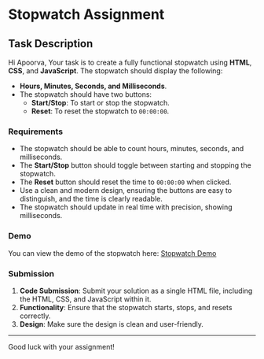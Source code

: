# Stopwatch Assignment

## Task Description

Hi Apoorva, Your task is to create a fully functional stopwatch using **HTML**, **CSS**, and **JavaScript**. The stopwatch should display the following:

- **Hours, Minutes, Seconds, and Milliseconds**.
- The stopwatch should have two buttons:
  - **Start/Stop**: To start or stop the stopwatch.
  - **Reset**: To reset the stopwatch to `00:00:00`.

### Requirements

- The stopwatch should be able to count hours, minutes, seconds, and milliseconds.
- The **Start/Stop** button should toggle between starting and stopping the stopwatch.
- The **Reset** button should reset the time to `00:00:00` when clicked.
- Use a clean and modern design, ensuring the buttons are easy to distinguish, and the time is clearly readable.
- The stopwatch should update in real time with precision, showing milliseconds.

### Demo

You can view the demo of the stopwatch here: [Stopwatch Demo](https://rajgop1.github.io/stopwatch/)

### Submission

1. **Code Submission**: Submit your solution as a single HTML file, including the HTML, CSS, and JavaScript within it.
2. **Functionality**: Ensure that the stopwatch starts, stops, and resets correctly.
3. **Design**: Make sure the design is clean and user-friendly.

---

Good luck with your assignment!
